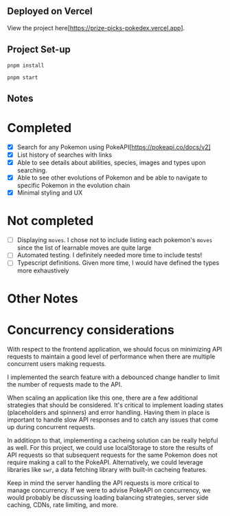 ## Deployed on Vercel

View the project here[https://prize-picks-pokedex.vercel.app].

## Project Set-up

```
pnpm install

pnpm start
```

## Notes

# Completed

- [x] Search for any Pokemon using PokeAPI[https://pokeapi.co/docs/v2]
- [x] List history of searches with links
- [x] Able to see details about abilities, species, images and types upon searching.
- [x] Able to see other evolutions of Pokemon and be able to navigate to specific Pokemon in the evolution chain
- [x] Minimal styling and UX

# Not completed

- [ ] Displaying `moves`. I chose not to include listing each pokemon's `moves` since the list of learnable moves are quite large
- [ ] Automated testing. I definitely needed more time to include tests!
- [ ] Typescript definitions. Given more time, I would have defined the types more exhaustively

# Other Notes

# Concurrency considerations

With respect to the frontend application, we should focus on minimizing API requests to maintain a good level of performance when there are multiple concurrent users making requests.

I implemented the search feature with a debounced change handler to limit the number of requests made to the API.

When scaling an application like this one, there are a few additional strategies that should be considered. It's critical to implement loading states (placeholders and spinners) and error handling. Having them in place is important to handle slow API responses and to catch any issues that come up during concurrent requests.

In additiopn to that, implementing a cacheing solution can be really helpful as well. For this project, we could use localStorage to store the results of API requests so that subsequent requests for the same Pokemon does not require making a call to the PokeAPI. Alternatively, we could leverage libraries like `swr`, a data fetching library with built-in cacheing features.

Keep in mind the server handling the API requests is more critical to manage concurrency. If we were to advise PokeAPI on concurrency, we would probably be discussing loading balancing strategies, server side caching, CDNs, rate limiting, and more.
